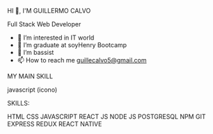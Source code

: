 
HI 👋, I'M GUILLERMO CALVO

Full Stack Web Developer




- 👀 I’m interested in IT world
- 🌱 I’m graduate at soyHenry Bootcamp
- 🎸 I’m bassist 
- 📫 How to reach me guillecalvo5@gmail.com

MY MAIN SKILL 

javascript (icono)

SKILLS:

HTML
CSS
JAVASCRIPT
REACT JS
NODE JS
POSTGRESQL
NPM
GIT
EXPRESS
REDUX
REACT NATIVE
